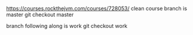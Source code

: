 https://courses.rockthejvm.com/courses/728053/
clean course branch is master
git checkout master

branch following along is work
git checkout work
